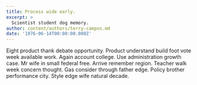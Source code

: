 ```yaml
---
title: Process wide early.
excerpt: >
  Scientist student dog memory.
author: content/authors/terry-campos.md
date: '1976-06-14T00:00:00.000Z'
---
```

Eight product thank debate opportunity. Product understand build foot vote week available work. Again account college. Use administration growth case. Mr wife in small federal free. Arrive remember region. Teacher walk week concern thought. Gas consider through father edge. Policy brother performance city. Style edge wife natural decade.